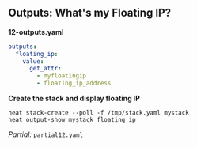 ## Outputs: What's my Floating IP?

**12-outputs.yaml**

```yaml
outputs:
  floating_ip:
    value:
      get_attr:
        - myfloatingip
        - floating_ip_address
```

**Create the stack and display floating IP**

```
heat stack-create --poll -f /tmp/stack.yaml mystack
heat output-show mystack floating_ip
```

_Partial:_ `partial12.yaml`

<!--
Now we are almost done. I did promise you a more convenient method to figure
out the Floating IP. Also, we haven't used the get_attr function so far. Let's
do both in one fell swoop. Please add this last snippet at the end of the
template and create the stack one last time. The snippet in question is an
outputs section and it contains one output named floating_ip which will
retrieve the floating IP address using the get_attr function.

Now you will have an output named floating_ip and it will contain just the
floating IP adress. This is a lot more convenient than plucking it from
resource-show's output.
-->

